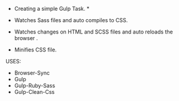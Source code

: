 * Creating a simple Gulp Task. *

* Watches Sass files and auto compiles to CSS.
* Watches changes on HTML and SCSS files and auto reloads the browser .
* Minifies CSS file.

USES:
* Browser-Sync
* Gulp
* Gulp-Ruby-Sass
* Gulp-Clean-Css
